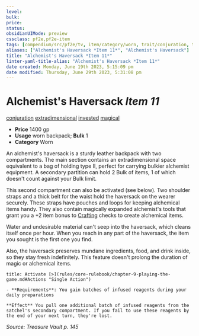 ```yaml
---
level:
bulk:
price:
status:
obsidianUIMode: preview
cssclass: pf2e,pf2e-item
tags: [compendium/src/pf2e/tv, item/category/worn, trait/conjuration, trait/extradimensional, trait/invested, trait/magical]
aliases: ["Alchemist's Haversack *Item 11*", "Alchemist's Haversack"]
title: "Alchemist's Haversack *Item 11*"
linter-yaml-title-alias: "Alchemist's Haversack *Item 11*"
date created: Monday, June 19th 2023, 5:15:09 pm
date modified: Thursday, June 29th 2023, 5:31:08 pm
---
```


# Alchemist's Haversack *Item 11*

[conjuration](rules/traits/conjuration.md) [extradimensional](rules/traits/extradimensional.md) [invested](rules/traits/invested.md) [magical](rules/traits/magical.md)  

- **Price** 1400 gp
- **Usage** worn backpack; **Bulk** 1
- **Category** Worn

An alchemist's haversack is a sturdy leather backpack with two compartments. The main section contains an extradimensional space equivalent to a bag of holding type II, perfect for carrying bulkier alchemist equipment. A secondary partition can hold 2 Bulk of items, 1 of which doesn't count against your Bulk limit.

This second compartment can also be activated (see below). Two shoulder straps and a thick belt for the waist hold the haversack on the wearer securely. These straps have pouches and loops for keeping alchemical items handy. They also contain magically expanded alchemist's tools that grant you a +2 item bonus to [Crafting](compendium/skills.md#Crafting) checks to create alchemical items.

Water and undesirable material can't seep into the haversack, which cleans itself once per hour. When you reach in any part of the haversack, the item you sought is the first one you find.

Also, the haversack preserves mundane ingredients, food, and drink inside, so they stay fresh indefinitely. This feature doesn't prolong the duration of magic or alchemical items.

```ad-embed-ability
title: Activate [>](rules/core-rulebook/chapter-9-playing-the-game.md#Actions "Single Action")

- **Requirements**: You gain batches of infused reagents during your daily preparations

**Effect** You pull one additional batch of infused reagents from the satchel's secondary compartment. If you fail to use these reagents by the end of your next turn, they're lost.
```

*Source: Treasure Vault p. 145*
